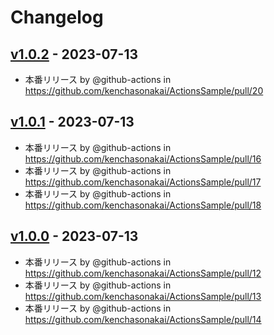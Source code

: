 # Changelog

## [v1.0.2](https://github.com/kenchasonakai/ActionsSample/compare/v1.0.1...v1.0.2) - 2023-07-13
- 本番リリース by @github-actions in https://github.com/kenchasonakai/ActionsSample/pull/20

## [v1.0.1](https://github.com/kenchasonakai/ActionsSample/compare/v1.0.0...v1.0.1) - 2023-07-13
- 本番リリース by @github-actions in https://github.com/kenchasonakai/ActionsSample/pull/16
- 本番リリース by @github-actions in https://github.com/kenchasonakai/ActionsSample/pull/17
- 本番リリース by @github-actions in https://github.com/kenchasonakai/ActionsSample/pull/18

## [v1.0.0](https://github.com/kenchasonakai/ActionsSample/commits/v1.0.0) - 2023-07-13
- 本番リリース by @github-actions in https://github.com/kenchasonakai/ActionsSample/pull/12
- 本番リリース by @github-actions in https://github.com/kenchasonakai/ActionsSample/pull/13
- 本番リリース by @github-actions in https://github.com/kenchasonakai/ActionsSample/pull/14
